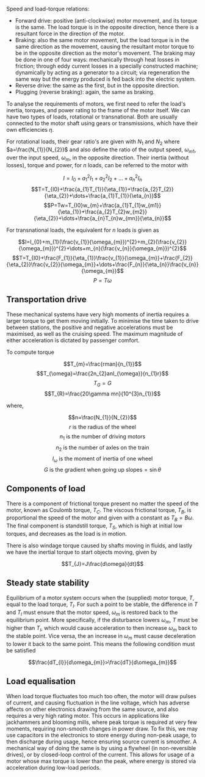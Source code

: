 Speed and load-torque relations:

- Forward drive: positive (anti-clockwise) motor movement, and its torque is the same. The load torque is in the opposite direction, hence there is a resultant force in the direction of the motor.
- Braking: also the same motor movement, but the load torque is in the same direction as the movement, causing the resultant motor torque to be in the opposite direction as the motor's movement. The braking may be done in one of four ways: mechanically through heat losses in friction; through eddy current losses in a specially constructed machine; dynamically by acting as a generator to a circuit; via regeneration the same way but the energy produced is fed back into the electric system.
- Reverse drive: the same as the first, but in the opposite direction.
- Plugging (reverse braking): again, the same as braking.

To analyse the requirements of motors, we first need to refer the load's inertia, torques, and power rating to the frame of the motor itself. We can have two types of loads, rotational or transnational. Both are usually connected to the motor shaft using gears or transmissions, which have their own efficiencies $\eta$. 

For rotational loads, their gear ratio's are given with $N_{1}$ and $N_{2}$ where $a=\frac{N_{1}}{N_{2}}$ and also define the ratio of the output speed, $\omega_{m1}$, over the input speed, $\omega_{m}$, in the opposite direction. Their inertia (without losses), torque and power, for $n$ loads, can be referred to the motor with

$$I=I_{0}+a_{1}^{2}I_{1}+a_{2}^{2}I_{2}+\dots+a_{n}^{2}I_{n}$$
$$T=T_{I0}+\frac{a_{1}T_{1}}{\eta_{1}}+\frac{a_{2}T_{2}}{\eta_{2}}+\dots+\frac{a_{1}T_{1}}{\eta_{n}}$$
$$P=Tw=T_{I0}w_{m}+\frac{a_{1}T_{1}w_{m1}}{\eta_{1}}+\frac{a_{2}T_{2}w_{m2}}{\eta_{2}}+\dots+\frac{a_{n}T_{n}w_{mn}}{\eta_{n}}$$

For transnational loads, the equivalent for $n$ loads is given as

$$I=I_{0}+m_{1}(\frac{v_{1}}{\omega_{m}})^{2}+m_{2}(\frac{v_{2}}{\omega_{m}})^{2}+\dots+m_{n}(\frac{v_{n}}{\omega_{m}})^{2}$$
$$T=T_{I0}+\frac{F_{1}}{\eta_{1}}\frac{v_{1}}{\omega_{m}}+\frac{F_{2}}{\eta_{2}}\frac{v_{2}}{\omega_{m}}+\dots+\frac{F_{n}}{\eta_{n}}\frac{v_{n}}{\omega_{m}}$$
$$P=T\omega$$

## Transportation drive

These mechanical systems have very high moments of inertia requires a larger torque to get them moving initially. To minimise the time taken to drive between stations, the positive and negative accelerations must be maximised, as well as the cruising speed. The maximum magnitude of either acceleration is dictated by passenger comfort.

To compute torque

$$T_{m}=\frac{rman}{n_{1}}$$
$$T_{\omega}=\frac{2n_{2}anI_{\omega}}{n_{1}r}$$
$$T_{G}=G$$
$$T_{R}=\frac{20\gamma mn}{10^{3}n_{1}}$$

where,

$$n=\frac{N_{1}}{N_{2}}$$
$$r\text{ is the radius of the wheel}$$
$$n_{1}\text{ is the number of driving motors}$$
$$n_{2}\text{ is the number of axles on the train}$$
$$I_{\omega}\text{ is the moment of inertia of one wheel}$$
$$G\text{ is the gradient when going up slopes}=\sin{\theta}$$
## Components of load

There is a component of frictional torque present no matter the speed of the motor, known as Coulomb torque, $T_{C}$. The viscous frictional torque, $T_{B}$, is proportional the speed of the motor and given with a constant as $T_{B}=B\omega$. The final component is standstill torque, $T_{S}$, which is high at initial low torques, and decreases as the load is in motion.

There is also windage torque caused by shafts moving in fluids, and lastly we have the inertial torque to start objects moving, given by

$$T_{J}=J\frac{d\omega}{dt}$$

## Steady state stability

Equilibrium of a motor system occurs when the (supplied) motor torque, $T$, equal to the load torque, $T_{l}$. For such a point to be stable, the difference in $T$ and $T_{l}$ must ensure that the motor speed, $\omega_{m}$ is restored back to the equilibrium point. More specifically, if the disturbance lowers $\omega_{m}$, $T$ must be higher than $T_{l}$, which would cause acceleration to then increase $\omega_{m}$ back to the stable point. Vice versa, the an increase in $\omega_{m}$ must cause deceleration to lower it back to the same point. This means the following condition must be satisfied

$$\frac{dT_{l}}{d\omega_{m}}>\frac{dT}{d\omega_{m}}$$

## Load equalisation

When load torque fluctuates too much too often, the motor will draw pulses of current, and causing fluctuation in the line voltage, which has adverse affects on other electronics drawing from the same source, and also requires a very high rating motor. This occurs in applications like jackhammers and blooming mills, where peak torque is required at very few moments, requiring non-smooth changes in power draw. To fix this, we may use capacitors in the electronics to store energy during non-peak usage, to then discharge during usage, hence ensuring source current is smoother. A mechanical way of doing the same is by using a flywheel (in non-reversible drives), or by closed-loop control of the current. This allows for usage of a motor whose max torque is lower than the peak, where energy is stored via acceleration during low-load periods. 

